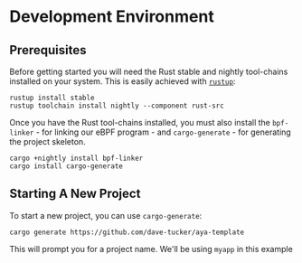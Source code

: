 # Development Environment

## Prerequisites

Before getting started you will need the Rust stable and nightly tool-chains installed on your system.
This is easily achieved with [`rustup`](https://rustup.rs):

```console
rustup install stable
rustup toolchain install nightly --component rust-src
```

Once you have the Rust tool-chains installed, you must also install the `bpf-linker` - for linking our eBPF program - and `cargo-generate` - for generating the project skeleton.

```console
cargo +nightly install bpf-linker
cargo install cargo-generate
```

## Starting A New Project

To start a new project, you can use `cargo-generate`:

```console
cargo generate https://github.com/dave-tucker/aya-template
```

This will prompt you for a project name. We'll be using `myapp` in this example
